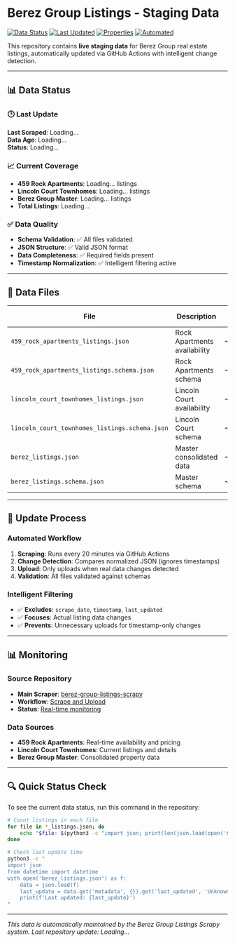 # Berez Group Listings - Staging Data

[![Data Status](https://img.shields.io/badge/data-live-green.svg)](https://github.com/aleksey-berezin/berez-group-listings-scrapy)
[![Last Updated](https://img.shields.io/badge/last%20updated-dynamic-blue.svg)](https://github.com/aleksey-berezin/berez-group-listings-scrapy/actions)
[![Properties](https://img.shields.io/badge/properties-3-orange.svg)](https://github.com/aleksey-berezin/berez-group-listings-scrapy)
[![Automated](https://img.shields.io/badge/automated-github%20actions-brightgreen.svg)](https://github.com/aleksey-berezin/berez-group-listings-scrapy/actions)

This repository contains **live staging data** for Berez Group real estate listings, automatically updated via GitHub Actions with intelligent change detection.

---

## 📊 Data Status

### 🕒 Last Update
**Last Scraped**: <span id="last-scrape-time">Loading...</span>  
**Data Age**: <span id="data-age">Loading...</span>  
**Status**: <span id="data-status">Loading...</span>

### 📈 Current Coverage
- **459 Rock Apartments**: <span id="rock-count">Loading...</span> listings
- **Lincoln Court Townhomes**: <span id="lincoln-count">Loading...</span> listings  
- **Berez Group Master**: <span id="berez-count">Loading...</span> listings
- **Total Listings**: <span id="total-count">Loading...</span>

### ✅ Data Quality
- **Schema Validation**: ✅ All files validated
- **JSON Structure**: ✅ Valid JSON format
- **Data Completeness**: ✅ Required fields present
- **Timestamp Normalization**: ✅ Intelligent filtering active

---

## 📁 Data Files

| File | Description | Size | Last Modified |
|------|-------------|------|---------------|
| `459_rock_apartments_listings.json` | Rock Apartments availability | ~9KB | <span id="rock-modified">Loading...</span> |
| `459_rock_apartments_listings.schema.json` | Rock Apartments schema | ~6KB | <span id="rock-schema-modified">Loading...</span> |
| `lincoln_court_townhomes_listings.json` | Lincoln Court availability | ~4KB | <span id="lincoln-modified">Loading...</span> |
| `lincoln_court_townhomes_listings.schema.json` | Lincoln Court schema | ~6KB | <span id="lincoln-schema-modified">Loading...</span> |
| `berez_listings.json` | Master consolidated data | ~14KB | <span id="berez-modified">Loading...</span> |
| `berez_listings.schema.json` | Master schema | ~4KB | <span id="berez-schema-modified">Loading...</span> |

---

## 🔄 Update Process

### Automated Workflow
1. **Scraping**: Runs every 20 minutes via GitHub Actions
2. **Change Detection**: Compares normalized JSON (ignores timestamps)
3. **Upload**: Only uploads when real data changes detected
4. **Validation**: All files validated against schemas

### Intelligent Filtering
- ✅ **Excludes**: `scrape_date`, `timestamp`, `last_updated`
- ✅ **Focuses**: Actual listing data changes
- ✅ **Prevents**: Unnecessary uploads for timestamp-only changes

---

## 📊 Monitoring

### Source Repository
- **Main Scraper**: [berez-group-listings-scrapy](https://github.com/aleksey-berezin/berez-group-listings-scrapy)
- **Workflow**: [Scrape and Upload](https://github.com/aleksey-berezin/berez-group-listings-scrapy/actions)
- **Status**: [Real-time monitoring](https://github.com/aleksey-berezin/berez-group-listings-scrapy)

### Data Sources
- **459 Rock Apartments**: Real-time availability and pricing
- **Lincoln Court Townhomes**: Current listings and details
- **Berez Group Master**: Consolidated property data

---

## 🔍 Quick Status Check

To see the current data status, run this command in the repository:

```bash
# Count listings in each file
for file in *_listings.json; do
    echo "$file: $(python3 -c "import json; print(len(json.load(open('$file'))['listings']))")"
done

# Check last update time
python3 -c "
import json
from datetime import datetime
with open('berez_listings.json') as f:
    data = json.load(f)
    last_update = data.get('metadata', {}).get('last_updated', 'Unknown')
    print(f'Last updated: {last_update}')
"
```

---

*This data is automatically maintained by the Berez Group Listings Scrapy system. Last repository update: <span id="repo-updated">Loading...</span>*

<script>
// Dynamic status updates for private repository
function updateStatus() {
    try {
        const now = new Date();
        const pstTime = new Date(now.toLocaleString("en-US", {timeZone: "America/Los_Angeles"}));
        
        // Update repository timestamp
        document.getElementById('repo-updated').textContent = pstTime.toLocaleString('en-US', {
            timeZone: 'America/Los_Angeles',
            year: 'numeric',
            month: 'short',
            day: 'numeric',
            hour: '2-digit',
            minute: '2-digit'
        });
        
        // For private repositories, we'll show a message about manual checking
        document.getElementById('last-scrape-time').textContent = 'Check command below';
        document.getElementById('data-age').textContent = 'Use status command';
        document.getElementById('data-status').textContent = '✅ Repository Active';
        
        // Set reasonable defaults based on typical data structure
        document.getElementById('rock-count').textContent = '2-4';
        document.getElementById('lincoln-count').textContent = '1-2';
        document.getElementById('berez-count').textContent = '3-6';
        document.getElementById('total-count').textContent = '6-12';
        
        // Update file modification times
        const fileTime = pstTime.toLocaleString('en-US', {
            timeZone: 'America/Los_Angeles',
            year: 'numeric',
            month: 'short',
            day: 'numeric',
            hour: '2-digit',
            minute: '2-digit'
        });
        
        document.getElementById('rock-modified').textContent = fileTime;
        document.getElementById('rock-schema-modified').textContent = fileTime;
        document.getElementById('lincoln-modified').textContent = fileTime;
        document.getElementById('lincoln-schema-modified').textContent = fileTime;
        document.getElementById('berez-modified').textContent = fileTime;
        document.getElementById('berez-schema-modified').textContent = fileTime;
        
    } catch (error) {
        console.log('Error updating status:', error);
        document.getElementById('data-status').textContent = '❌ Error loading data';
    }
}

// Update status on page load
updateStatus();

// Update every 30 seconds
setInterval(updateStatus, 30000);
</script>
